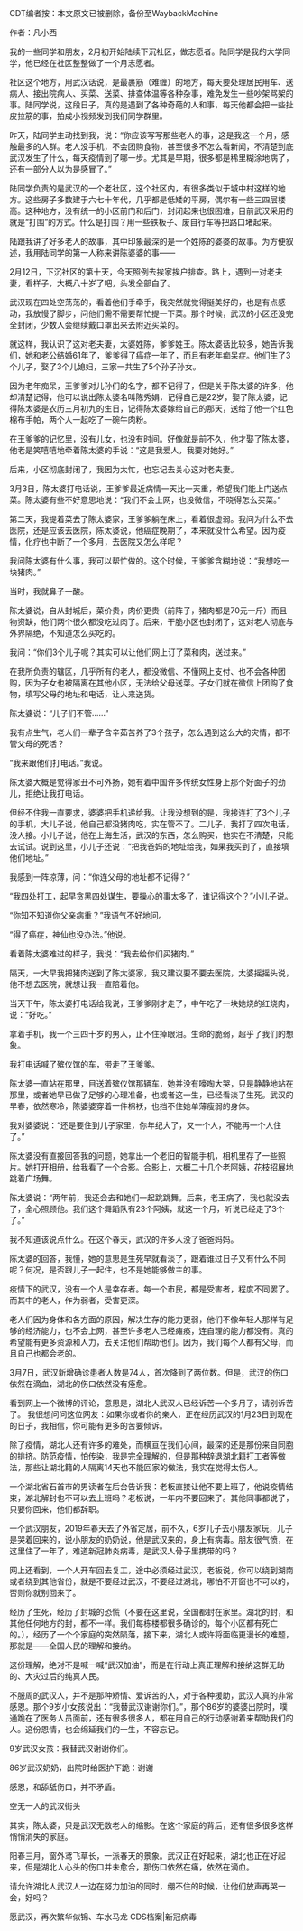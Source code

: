 CDT编者按：本文原文已被删除，备份至WaybackMachine

作者：凡小西

我的一些同学和朋友，2月初开始陆续下沉社区，做志愿者。陆同学是我的大学同学，他已经在社区整整做了一个月志愿者。

社区这个地方，用武汉话说，是最裹筋（难缠）的地方，每天要处理居民用车、送病人、接出院病人、买菜、送菜、排查体温等各种杂事，难免发生一些吵架骂架的事。陆同学说，这段日子，真的是遇到了各种奇葩的人和事，每天他都会把一些扯皮拉筋的事，拍成小视频发到我们同学群里。

昨天，陆同学主动找到我，说：“你应该写写那些老人的事，这是我这一个月，感触最多的人群。老人没手机，不会团购食物，甚至很多不怎么看新闻，不清楚到底武汉发生了什么，每天疫情到了哪一步。尤其是早期，很多都是稀里糊涂地病了，还有一部分人以为是感冒了。”

陆同学负责的是武汉的一个老社区，这个社区内，有很多类似于城中村这样的地方。这些房子多数建于六七十年代，几乎都是低矮的平房，偶尔有一些三四层楼高。这种地方，没有统一的小区前门和后门，封闭起来也很困难，目前武汉采用的就是“打围”的方式。什么是打围？用一些铁板子、废自行车等把路口堵起来。

陆跟我讲了好多老人的故事，其中印象最深的是一个姓陈的婆婆的故事。为方便叙述，我用陆同学的第一人称来讲陈婆婆的事——

2月12日，下沉社区的第十天，今天照例去挨家挨户排查。路上，遇到一对老夫妻，看样子，大概八十岁了吧，头发全部白了。

武汉现在四处空荡荡的，看着他们手牵手，我突然就觉得挺美好的，也是有点感动，我放慢了脚步，问他们需不需要帮忙提一下菜。那个时候，武汉的小区还没完全封闭，少数人会继续戴口罩出来去附近买菜的。

就这样，我认识了这对老夫妻，太婆姓陈，爹爹姓王。陈太婆话比较多，她告诉我们，她和老公结婚61年了，爹爹得了癌症一年了，而且有老年痴呆症。他们生了3个儿子，娶了3个儿媳妇，三家一共生了5个孙子孙女。

因为老年痴呆，王爹爹对儿孙们的名字，都不记得了，但是关于陈太婆的许多，他却清楚记得，他可以说出陈太婆名叫陈秀娟，记得自己是22岁，娶了陈太婆，记得陈太婆是农历三月初九的生日，记得陈太婆嫁给自己的那天，送给了他一个红色棉布手帕，两个人一起吃了一碗牛肉粉。

在王爹爹的记忆里，没有儿女，也没有时间。好像就是前不久，他才娶了陈太婆，他老是笑嘻嘻地牵着陈太婆的手说：“这是我爱人，我要对她好。”

后来，小区彻底封闭了，我因为太忙，也忘记去关心这对老夫妻。

3月3日，陈太婆打电话说，王爹爹最近病情一天比一天重，希望我们能上门送点菜。陈太婆有些不好意思地说：“我们不会上网，也没微信，不晓得怎么买菜。”

第二天，我提着菜去了陈太婆家，王爹爹躺在床上，看着很虚弱。我问为什么不去医院，还是应该去医院，陈太婆说，他癌症晚期了，本来就没什么希望。因为疫情，化疗也中断了一个多月，去医院又怎么样呢？

我问陈太婆有什么事，我可以帮忙做的。这个时候，王爹爹含糊地说：“我想吃一块猪肉。”

当时，我就鼻子一酸。

陈太婆说，自从封城后，菜价贵，肉价更贵（前阵子，猪肉都是70元一斤）而且物资缺，他们两个很久都没吃过肉了。后来，干脆小区也封闭了，这对老人彻底与外界隔绝，不知道怎么买吃的。

我问：“你们3个儿子呢？其实可以让他们网上订了菜和肉，送过来。”

在我所负责的辖区，几乎所有的老人，都没微信、不懂网上支付、也不会各种团购，因为子女也被隔离在其他小区，无法给父母送菜。子女们就在微信上团购了食物，填写父母的地址和电话，让人来送货。

陈太婆说：“儿子们不管……”

我有点生气，老人们一辈子含辛茹苦养了3个孩子，怎么遇到这么大的灾情，都不管父母的死活？

“我来跟他们打电话。”我说。

陈太婆大概是觉得家丑不可外扬，她有着中国许多传统女性身上那个好面子的劲儿，拒绝让我打电话。

但经不住我一直要求，婆婆把手机递给我。让我没想到的是，我接连打了3个儿子的手机，大儿子说，他自己都没猪肉吃，实在管不了。二儿子，我打了四次电话，没人接。小儿子说，他在上海生活，武汉的东西，怎么购买，他实在不清楚，只能去试试。说到这里，小儿子还说：“把我爸妈的地址给我，如果我买到了，直接填他们地址。”

我感到一阵凉薄，问：“你连父母的地址都不记得？”

“我四处打工，起早贪黑四处谋生，要操心的事太多了，谁记得这个？”小儿子说。

“你知不知道你父亲病重？”我语气不好地问。

“得了癌症，神仙也没办法。”他说。

看着陈太婆难过的样子，我说：“我去给你们买猪肉。”

隔天，一大早我把猪肉送到了陈太婆家，我又建议要不要去医院，太婆摇摇头说，他不想去医院，就想让我一直陪着他。

当天下午，陈太婆打电话给我说，王爹爹刚才走了，中午吃了一块她烧的红烧肉，说：“好吃。”

拿着手机，我一个三四十岁的男人，止不住掉眼泪。生命的脆弱，超乎了我们的想象。

我打电话喊了殡仪馆的车，带走了王爹爹。

陈太婆一直站在那里，目送着殡仪馆那辆车，她并没有嚎啕大哭，只是静静地站在那里，或者她早已做了足够的心理准备，也或者这一生，已经看淡了生死。武汉的早春，依然寒冷，陈婆婆穿着一件棉袄，也挡不住她单薄瘦弱的身体。

我对婆婆说：“还是要住到儿子家里，你年纪大了，又一个人，不能再一个人住了。”

陈太婆没有直接回答我的问题，她拿出一个老旧的智能手机，相机里存了一些照片。她打开相册，给我看了一个合影。合影上，大概二十几个老阿姨，花枝招展地跳着广场舞。

陈太婆说：“两年前，我还会去和她们一起跳跳舞。后来，老王病了，我也就没去了，全心照顾他。我们这个舞蹈队有23个阿姨，就这一个月，听说已经走了3个了。”

我不知道该说点什么。在这个春天，武汉的许多人没了爸爸妈妈。

陈太婆的回答，我懂，她的意思是生死早就看淡了，跟着谁过日子又有什么不同呢？何况，是否跟儿子一起住，也不是她能够做主的事。 

疫情下的武汉，没有一个人是幸存者。每一个市民，都是受害者，程度不同罢了。而其中的老人，作为弱者，受害更深。

老人们因为身体和各方面的原因，解决生存的能力更弱，他们不像年轻人那样有足够的经济能力，也不会上网，甚至许多老人已经瘫痪，连自理的能力都没有。真的希望能有更多资源和人力，去关注他们帮助他们。因为，我们每个人都有父母，而且自己也都会老的。

3月7日，武汉新增确诊患者人数是74人，首次降到了两位数。但是，武汉的伤口依然在滴血，湖北的伤口依然没有痊愈。

看到网上一个微博的评论，意思是，湖北人武汉人已经诉苦一个多月了，请别诉苦了。 我很想问问这位网友：如果你或者你的亲人，正在经历武汉的1月23日到现在的日子，我相信，你可能有更多的苦要倾诉。

除了疫情，湖北人还有许多的难处，而横亘在我们心间，最深的还是那份来自同胞的排挤。防范疫情，怕传染，我是完全理解的，但是那种辞退湖北籍打工者等做法，那些让湖北籍的人隔离14天也不能回家的做法，我实在觉得太伤人。

一个湖北省石首市的男读者在后台告诉我：老板直接让他不要上班了，他说疫情结束，湖北解封也不可以去上班吗？老板说，一年内不要回来了。其他同事都说了，只要你回来，他们都辞职。

一个武汉朋友，2019年春天去了外省定居，前不久，6岁儿子去小朋友家玩，儿子是哭着回来的，说小朋友的奶奶说，他是武汉来的，身上有病毒。朋友很气愤，在这里住了一年了，难道新冠肺炎病毒，是武汉人骨子里携带的吗？

网上还看到，一个人开车回去复工，途中必须经过武汉，老板说，你可以绕到湖南或者绕到其他省份，就是不要经过武汉，不要经过湖北，哪怕不开窗也不可以的，否则你就别回来了。

经历了生死，经历了封城的恐慌（不要在这里说，全国都封在家里。湖北的封，和其他任何地方的封，都不一样。我们每栋楼都很多确诊的，每个小区都有死亡的。），经历了一个个家庭的突然陨落，接下来，湖北人或许将面临更漫长的难题，那就是——全国人民的理解和接纳。

这份理解，绝对不是喊一喊“武汉加油”，而是在行动上真正理解和接纳这群无助的、大灾过后的纯真人民。

不服周的武汉人，并不是那种矫情、爱诉苦的人，对于各种援助，武汉人真的非常感恩。那个9岁小女孩说出：“我替武汉谢谢你们。”，那个86岁的婆婆出院时，噗通跪在了医务人员面前，还有很多很多人，都在用自己的行动感谢着来帮助我们的人。这份恩情，也会绵延我们的一生，不容忘记。

9岁武汉女孩：我替武汉谢谢你们。

86岁武汉奶奶，出院时给医护下跪：谢谢

感恩，和舔舐伤口，并不矛盾。

空无一人的武汉街头

其实，陈太婆，只是武汉无数老人的缩影。在这个家庭的背后，还有很多很多这样悄悄消失的家庭。

阳春三月，窗外鸢飞草长，一派春天的景象。武汉正在好起来，湖北也正在好起来，但是湖北人心头的伤口并未愈合，那伤口依然在痛，依然在滴血。

请允许湖北人武汉人一边在努力加油的同时，绷不住的时候，让他们放声再哭一会，好吗？

愿武汉，再次繁华似锦、车水马龙 CDS档案|新冠病毒



